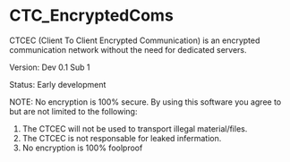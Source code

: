 # CTC_EncryptedComs
CTCEC (Client To Client Encrypted Communication) is an encrypted communication network without the need for dedicated servers.

Version: Dev 0.1 Sub 1

Status: Early development

NOTE: No encryption is 100% secure. By using this software you agree to but are not limited to the following:
  1. The CTCEC will not be used to transport illegal material/files.
  2. The CTCEC is not responsable for leaked infermation. 
  3. No encryption is 100% foolproof

